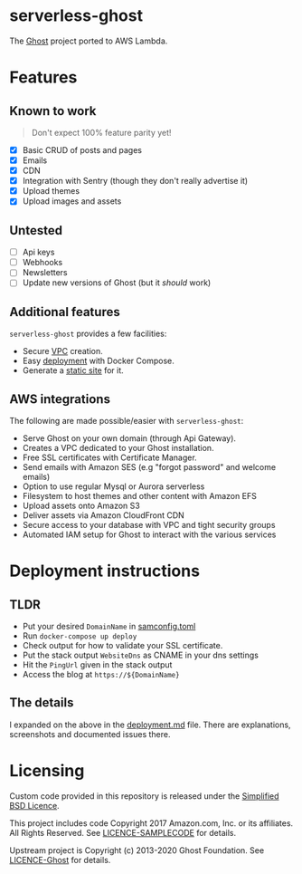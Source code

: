 # serverless-ghost

The [Ghost](https://ghost.org/) project ported to AWS Lambda.

# Features
## Known to work
> Don't expect 100% feature parity yet!
- [x] Basic CRUD of posts and pages
- [x] Emails
- [x] CDN
- [x] Integration with Sentry (though they don't really advertise it)
- [x] Upload themes
- [x] Upload images and assets

## Untested
- [ ] Api keys
- [ ] Webhooks
- [ ] Newsletters 
- [ ] Update new versions of Ghost (but it _should_ work) 

## Additional features
`serverless-ghost` provides a few facilities:
- Secure [VPC](vpc-privatepublic.yaml) creation.
- Easy [deployment](deployment.md) with Docker Compose.
- Generate a [static site](deployment.md#static-site) for it.

## AWS integrations
The following are made possible/easier with `serverless-ghost`:
- Serve Ghost on your own domain (through Api Gateway).
- Creates a VPC dedicated to your Ghost installation.
- Free SSL certificates with Certificate Manager.
- Send emails with Amazon SES (e.g "forgot password" and welcome emails)
- Option to use regular Mysql or Aurora serverless
- Filesystem to host themes and other content with Amazon EFS
- Upload assets onto Amazon S3
- Deliver assets via Amazon CloudFront CDN
- Secure access to your database with VPC and tight security groups
- Automated IAM setup for Ghost to interact with the various services

# Deployment instructions

## TLDR
- Put your desired `DomainName` in [samconfig.toml](samconfig.toml)
- Run `docker-compose up deploy`
- Check output for how to validate your SSL certificate.
- Put the stack output `WebsiteDns` as CNAME in your dns settings
- Hit the `PingUrl` given in the stack output
- Access the blog at `https://${DomainName}`

## The details
I expanded on the above in the [deployment.md](deployment.md) file. There are explanations, screenshots and documented issues there.

# Licensing
Custom code provided in this repository is released under the [Simplified BSD Licence](LICENCE).

This project includes code Copyright 2017 Amazon.com, Inc. or its affiliates. All Rights Reserved. See [LICENCE-SAMPLECODE](LICENCE-SAMPLECODE) for details.

Upstream project is Copyright (c) 2013-2020 Ghost Foundation. See [LICENCE-Ghost](LICENCE-Ghost) for details.
